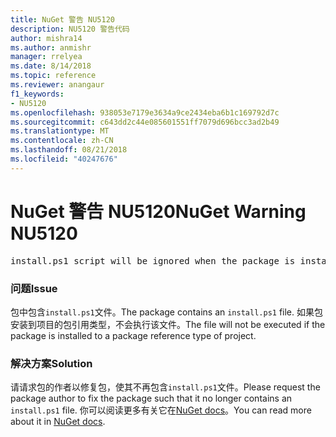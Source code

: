 ```yaml
---
title: NuGet 警告 NU5120
description: NU5120 警告代码
author: mishra14
ms.author: anmishr
manager: rrelyea
ms.date: 8/14/2018
ms.topic: reference
ms.reviewer: anangaur
f1_keywords:
- NU5120
ms.openlocfilehash: 938053e7179e3634a9ce2434eba6b1c169792d7c
ms.sourcegitcommit: c643dd2c44e085601551ff7079d696bcc3ad2b49
ms.translationtype: MT
ms.contentlocale: zh-CN
ms.lasthandoff: 08/21/2018
ms.locfileid: "40247676"
---
```

# <a name="nuget-warning-nu5120"></a><span data-ttu-id="84b66-103">NuGet 警告 NU5120</span><span class="sxs-lookup"><span data-stu-id="84b66-103">NuGet Warning NU5120</span></span>
<pre>install.ps1 script will be ignored when the package is installed after the migration.</pre>

### <a name="issue"></a><span data-ttu-id="84b66-104">问题</span><span class="sxs-lookup"><span data-stu-id="84b66-104">Issue</span></span>

<span data-ttu-id="84b66-105">包中包含`install.ps1`文件。</span><span class="sxs-lookup"><span data-stu-id="84b66-105">The package contains an `install.ps1` file.</span></span> <span data-ttu-id="84b66-106">如果包安装到项目的包引用类型，不会执行该文件。</span><span class="sxs-lookup"><span data-stu-id="84b66-106">The file will not be executed if the package is installed to a package reference type of project.</span></span>


### <a name="solution"></a><span data-ttu-id="84b66-107">解决方案</span><span class="sxs-lookup"><span data-stu-id="84b66-107">Solution</span></span>

<span data-ttu-id="84b66-108">请请求包的作者以修复包，使其不再包含`install.ps1`文件。</span><span class="sxs-lookup"><span data-stu-id="84b66-108">Please request the package author to fix the package such that it no longer contains an `install.ps1` file.</span></span> <span data-ttu-id="84b66-109">你可以阅读更多有关它在[NuGet docs](https://docs.microsoft.com/en-us/nuget/reference/migrate-packages-config-to-package-reference)。</span><span class="sxs-lookup"><span data-stu-id="84b66-109">You can read more about it in [NuGet docs](https://docs.microsoft.com/en-us/nuget/reference/migrate-packages-config-to-package-reference).</span></span>

